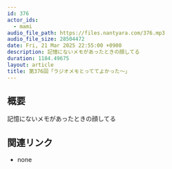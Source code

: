 ```yaml
---
id: 376
actor_ids:
  - mami
audio_file_path: https://files.nantyara.com/376.mp3
audio_file_size: 28504472
date: Fri, 21 Mar 2025 22:55:00 +0900
description: 記憶にないメモがあったときの顔してる
duration: 1184.49675
layout: article
title: 第376回「ラジオメモとっててよかった〜」
---
```

## 概要

記憶にないメモがあったときの顔してる

## 関連リンク

* none
